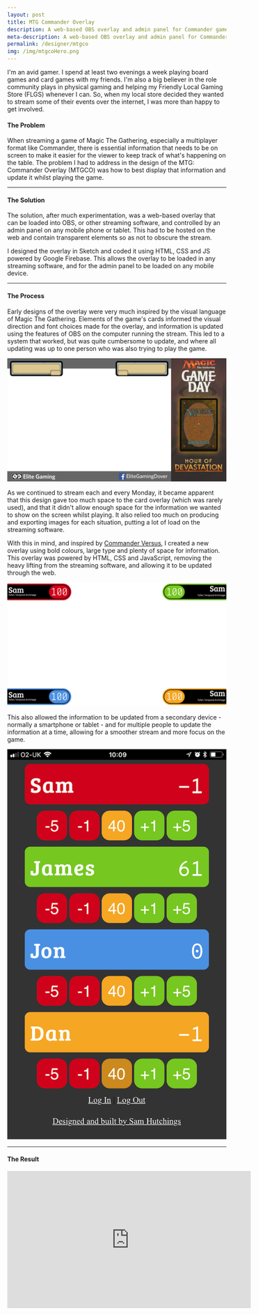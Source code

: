 ```yaml
---
layout: post
title: MTG Commander Overlay
description: A web-based OBS overlay and admin panel for Commander games of the popular Magic The Gathering card game.
meta-description: A web-based OBS overlay and admin panel for Commander games of the popular Magic The Gathering card game.
permalink: /designer/mtgco
img: /img/mtgcoHero.png
---
```


I'm an avid gamer. I spend at least two evenings a week playing board games and card games with my friends. I'm also a big believer in the role community plays in physical gaming and helping my Friendly Local Gaming Store (FLGS) whenever I can. So, when my local store decided they wanted to stream some of their events over the internet, I was more than happy to get involved.

#### The Problem

When streaming a game of Magic The Gathering, especially a multiplayer format like Commander, there is essential information that needs to be on screen to make it easier for the viewer to keep track of what's happening on the table. The problem I had to address in the design of the MTG: Commander Overlay (MTGCO) was how to best display that information and update it whilst playing the game.

---

#### The Solution

The solution, after much experimentation, was a web-based overlay that can be loaded into OBS, or other streaming software, and controlled by an admin panel on any mobile phone or tablet. This had to be hosted on the web and contain transparent elements so as not to obscure the stream.

I designed the overlay in Sketch and coded it using HTML, CSS and JS powered by Google Firebase. This allows the overlay to be loaded in any streaming software, and for the admin panel to be loaded on any mobile device.

---

#### The Process

Early designs of the overlay were very much inspired by the visual language of Magic The Gathering. Elements of the game's cards informed the visual direction and font choices made for the overlay, and information is updated using the features of OBS on the computer running the stream. This led to a system that worked, but was quite cumbersome to update, and where all updating was up to one person who was also trying to play the game.

![Old overlay](/img/gameDayOverlay.png)

As we continued to stream each and every Monday, it became apparent that this design gave too much space to the card overlay (which was rarely used), and that it didn't allow enough space for the information we wanted to show on the screen whilst playing. It also relied too much on producing and exporting images for each situation, putting a lot of load on the streaming software.

With this in mind, and inspired by [Commander Versus](https://www.youtube.com/playlist?list=PL5d1KNNFArSNNRrpJjhf1WrwwuZqUcg0K), I created a new overlay using bold colours, large type and plenty of space for information. This overlay was powered by HTML, CSS and JavaScript, removing the heavy lifting from the streaming software, and allowing it to be updated through the web.

![New overlay](/img/newOverlay.png)

This also allowed the information to be updated from a secondary device - normally a smartphone or tablet - and for multiple people to update the information at a time, allowing for a smoother stream and more focus on the game.

![Admin panel on an iPhone](/img/mtgcoAdmin.png)

---

#### The Result

<iframe width="560" height="315" src="https://www.youtube-nocookie.com/embed/WuZIFZV4K90?rel=0" frameborder="0" allow="autoplay; encrypted-media" allowfullscreen></iframe>
